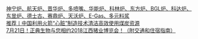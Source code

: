   
[神宁炉、航天炉、晋华炉、多喷嘴、华能炉、科林炉、东方炉、BGL炉、科达炉、东昱炉、德士古、赛鼎炉、天沃炉、E-Gas、多元料浆](http://www.dianyue.me/archives/102/p4wyvsilcj8tue7g/)  
[推荐丨中国利用火箭“心脏”制造技术清洁高效使用煤炭资源](http://www.dianyue.me/archives/102/wbpjw6uengffgf0q/)  
[7月21日！正典生物与您相约2018江西猪业博览会！（附交通和住宿指南）](http://www.dianyue.me/archives/714/rfs0clm9wv8reelm/)
